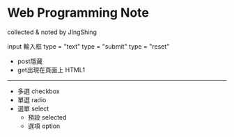 # Web Programming Note
collected & noted by JIngShing

input 輸入框
type = "text"
type = "submit"
type = "reset"

* post隱藏
* get出現在頁面上
HTML1
-------
* 多選 checkbox
* 單選 radio
* 選單 select
  * 預設 selected
  * 選項 option
